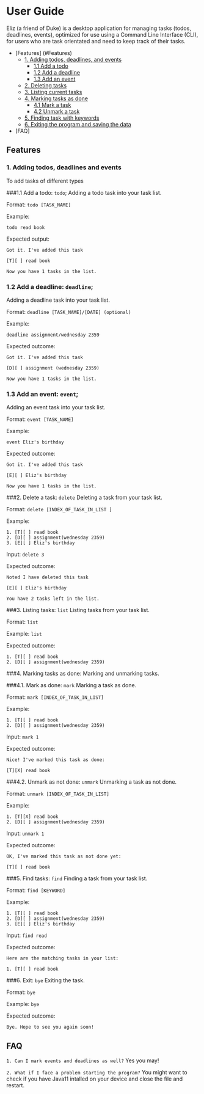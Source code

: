 # User Guide

Eliz (a friend of Duke) is a desktop application for managing tasks (todos, deadlines, events), optimized for use using 
a Command Line Interface (CLI), for users who are task orientated and need to keep track of their tasks.

* [Features] (#Features)
  * [1. Adding todos, deadlines, and events](#1-adding-todos-deadlines-and-events)
    * [1.1 Add a todo](#1-1-add-a-todo-todo)
    * [1.2 Add a deadline](#1-2-add-a-deadline-deadline)
    * [1.3 Add an event](#1-3-add-an-event-event)
  * [2. Deleting tasks](#2-delete-a-task-delete)
  * [3. Listing current tasks](#3-listing-tasks-list)
  * [4. Marking tasks as done](#4-marking-tasks-as-done)
    * [4.1 Mark a task](#4-1-mark-as-done-mark)
    * [4.2 Unmark a task](#4-2-unmark-as-not-done-unmark)
  * [5. Finding task with keywords](#5-find-tasks-find)
  * [6. Exiting the program and saving the data](#6-exit-bye)
* [FAQ]


## Features

### 1. Adding todos, deadlines and events
To add tasks of different types

###1.1 Add a todo: `todo`;
Adding a todo task into your task list.

Format: `todo [TASK_NAME]`

Example:

`todo read book`

Expected output:
```
Got it. I've added this task 

[T][ ] read book

Now you have 1 tasks in the list.
```

### 1.2 Add a deadline: `deadline`;
Adding a deadline task into your task list.

Format: `deadline [TASK_NAME]/[DATE] (optional)`

Example:

`deadline assignment/wednesday 2359`

Expected outcome:
```
Got it. I've added this task 

[D][ ] assignment (wednesday 2359)

Now you have 1 tasks in the list.
```
### 1.3 Add an event: `event`;
Adding an event task into your task list.

Format: `event [TASK_NAME]`

Example:

`event Eliz's birthday`

Expected outcome:
```
Got it. I've added this task 

[E][ ] Eliz's birthday

Now you have 1 tasks in the list.
```

###2. Delete a task: `delete`
Deleting a task from your task list.

Format: `delete [INDEX_OF_TASK_IN_LIST ]`

Example:
````
1. [T][ ] read book
2. [D][ ] assignment(wednesday 2359)
3. [E][ ] Eliz's birthday
````
Input: `delete 3`

Expected outcome:
```
Noted I have deleted this task

[E][ ] Eliz's birthday

You have 2 tasks left in the list.
````

###3. Listing tasks: `list`
Listing tasks from your task list.

Format: `list`

Example:
`list`

Expected outcome:
````
1. [T][ ] read book
2. [D][ ] assignment(wednesday 2359)
````


###4. Marking tasks as done: 
Marking and unmarking tasks.

###4.1. Mark as done: `mark`
Marking a task as done.

Format: `mark [INDEX_OF_TASK_IN_LIST]`

Example:
````
1. [T][ ] read book
2. [D][ ] assignment(wednesday 2359)
````
Input: `mark 1`

Expected outcome:
````
Nice! I've marked this task as done:

[T][X] read book
````

###4.2. Unmark as not done: `unmark`
Unmarking a task as not done.

Format: `unmark [INDEX_OF_TASK_IN_LIST]`

Example:
````
1. [T][X] read book
2. [D][ ] assignment(wednesday 2359)
````
Input: `unmark 1`

Expected outcome:
````
OK, I've marked this task as not done yet:

[T][ ] read book
````

###5. Find tasks: `find`
Finding a task from your task list.

Format: `find [KEYWORD]`

Example:
````
1. [T][ ] read book
2. [D][ ] assignment(wednesday 2359)
3. [E][ ] Eliz's birthday
````
Input: `find read`

Expected outcome:
```
Here are the matching tasks in your list: 

1. [T][ ] read book
````

###6. Exit: `bye`
Exiting the task.

Format: `bye`

Example:
`bye`

Expected outcome:
````
Bye. Hope to see you again soon!
````

## FAQ
```1. Can I mark events and deadlines as well?```
Yes you may!

```2. What if I face a problem starting the program?```
You might want to check if you have Java11 intalled on your device and close the file and restart.




